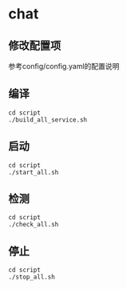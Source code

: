 # chat

## 修改配置项

参考config/config.yaml的配置说明

## 编译

```
cd script
./build_all_service.sh
```

## 启动

 ```
 cd script
 ./start_all.sh
 ```

## 检测

 ```
cd script
./check_all.sh
 ```

## 停止

 ```
cd script
./stop_all.sh
 ```


